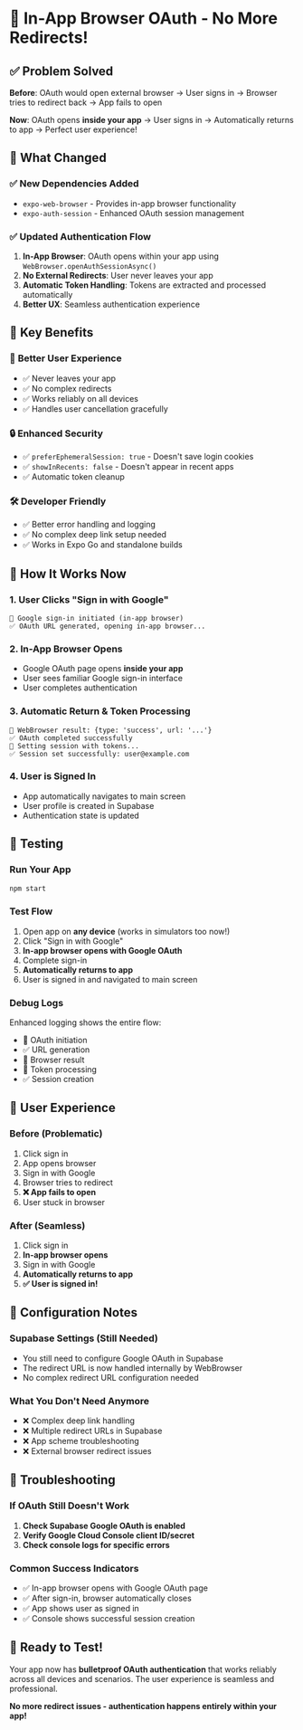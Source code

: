 # 🚀 In-App Browser OAuth - No More Redirects!

## ✅ Problem Solved

**Before**: OAuth would open external browser → User signs in → Browser tries to redirect back → App fails to open

**Now**: OAuth opens **inside your app** → User signs in → Automatically returns to app → Perfect user experience!

## 🔧 What Changed

### ✅ New Dependencies Added
- `expo-web-browser` - Provides in-app browser functionality
- `expo-auth-session` - Enhanced OAuth session management

### ✅ Updated Authentication Flow
1. **In-App Browser**: OAuth opens within your app using `WebBrowser.openAuthSessionAsync()`
2. **No External Redirects**: User never leaves your app
3. **Automatic Token Handling**: Tokens are extracted and processed automatically
4. **Better UX**: Seamless authentication experience

## 🎯 Key Benefits

### 🚀 **Better User Experience**
- ✅ Never leaves your app
- ✅ No complex redirects
- ✅ Works reliably on all devices
- ✅ Handles user cancellation gracefully

### 🔒 **Enhanced Security**
- ✅ `preferEphemeralSession: true` - Doesn't save login cookies
- ✅ `showInRecents: false` - Doesn't appear in recent apps
- ✅ Automatic token cleanup

### 🛠️ **Developer Friendly**
- ✅ Better error handling and logging
- ✅ No complex deep link setup needed
- ✅ Works in Expo Go and standalone builds

## 📱 How It Works Now

### 1. User Clicks "Sign in with Google"
```
🔐 Google sign-in initiated (in-app browser)
✅ OAuth URL generated, opening in-app browser...
```

### 2. In-App Browser Opens
- Google OAuth page opens **inside your app**
- User sees familiar Google sign-in interface
- User completes authentication

### 3. Automatic Return & Token Processing
```
🔄 WebBrowser result: {type: 'success', url: '...'}
✅ OAuth completed successfully
🔑 Setting session with tokens...
✅ Session set successfully: user@example.com
```

### 4. User is Signed In
- App automatically navigates to main screen
- User profile is created in Supabase
- Authentication state is updated

## 🧪 Testing

### Run Your App
```bash
npm start
```

### Test Flow
1. Open app on **any device** (works in simulators too now!)
2. Click "Sign in with Google"
3. **In-app browser opens with Google OAuth**
4. Complete sign-in
5. **Automatically returns to app**
6. User is signed in and navigated to main screen

### Debug Logs
Enhanced logging shows the entire flow:
- 🔐 OAuth initiation
- ✅ URL generation  
- 🔄 Browser result
- 🔑 Token processing
- ✅ Session creation

## 🎉 User Experience

### Before (Problematic)
1. Click sign in
2. App opens browser
3. Sign in with Google
4. Browser tries to redirect
5. **❌ App fails to open**
6. User stuck in browser

### After (Seamless)
1. Click sign in
2. **In-app browser opens**
3. Sign in with Google
4. **Automatically returns to app**
5. **✅ User is signed in!**

## 🔧 Configuration Notes

### Supabase Settings (Still Needed)
- You still need to configure Google OAuth in Supabase
- The redirect URL is now handled internally by WebBrowser
- No complex redirect URL configuration needed

### What You Don't Need Anymore
- ❌ Complex deep link handling
- ❌ Multiple redirect URLs in Supabase
- ❌ App scheme troubleshooting
- ❌ External browser redirect issues

## 🚨 Troubleshooting

### If OAuth Still Doesn't Work
1. **Check Supabase Google OAuth is enabled**
2. **Verify Google Cloud Console client ID/secret**
3. **Check console logs for specific errors**

### Common Success Indicators
- ✅ In-app browser opens with Google OAuth page
- ✅ After sign-in, browser automatically closes
- ✅ App shows user as signed in
- ✅ Console shows successful session creation

## 🎯 Ready to Test!

Your app now has **bulletproof OAuth authentication** that works reliably across all devices and scenarios. The user experience is seamless and professional.

**No more redirect issues - authentication happens entirely within your app!**
